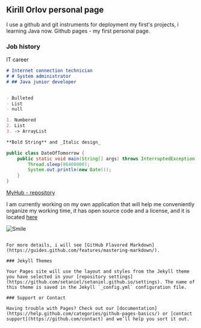 ## Kirill Orlov personal page

I use a github and git instruments for deployment my first's projects, i learning Java now.
Github pages - my first personal page.

### Job history

IT career

```markdown
# Internet connection technician
# # System administrator
# ## Java junior developer


- Bulleted
- List
- null

1. Numbered
2. List
3. -> ArrayList

**Bold String** and _Italic design_ 
```
```java
public class DateOfTomorrow {
    public static void main(String[] args) throws InterruptedException {
        Thread.sleep(86400000);
        System.out.println(new Date());
    }
}
```

[MyHub - repository](https://github.com/setaniel) 

I am currently working on my own application that will help me conveniently organize my working time, it has open source code and a license, and it is located [here](https://github.com/setaniel/timeShift.git)


![Smile](https://s8.hostingkartinok.com/uploads/images/2020/08/f6f880dda69a527f7d49b92c838913d7.jpg)



```

For more details, i will see [GitHub Flavored Markdown](https://guides.github.com/features/mastering-markdown/).

### Jekyll Themes

Your Pages site will use the layout and styles from the Jekyll theme you have selected in your [repository settings](https://github.com/setaniel/setaniel.github.io/settings). The name of this theme is saved in the Jekyll `_config.yml` configuration file.

### Support or Contact

Having trouble with Pages? Check out our [documentation](https://help.github.com/categories/github-pages-basics/) or [contact support](https://github.com/contact) and we’ll help you sort it out.
